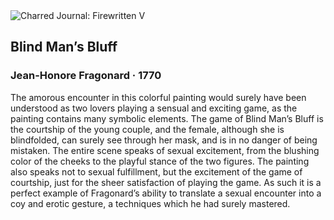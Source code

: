 <div class="artwork-of-the-day">
  <div class="container">
    <div class="img-wrapper">
      <img
        src="https://uploads1.wikiart.org/images/jean-honore-fragonard/the-blind-man-s-bluff-game.jpg!Large.jpg"
        alt="Charred Journal: Firewritten V" />
    </div>
    <div class="artwork-detail">
      <div class="artwork-origin"> 
        <h2 class="artwork-name">Blind Man’s Bluff</h2>
        <h3 class="artist">
          Jean-Honore Fragonard
                    ·  1770
        </h3>
      </div>
      <p class="description">
        <span class="artwork-description-text ng-binding" ng-bind-html="viewModel.ArtworkOfTheDay.Description | unsafe">The amorous encounter in this colorful painting would surely have been understood as two lovers playing a sensual and exciting game, as the painting contains many symbolic elements. The game of Blind Man’s Bluff is the courtship of the young couple, and the female, although she is blindfolded, can surely see through her mask, and is in no danger of being mistaken. The entire scene speaks of sexual excitement, from the blushing color of the cheeks to the playful stance of the two figures. The painting also speaks not to sexual fulfillment, but the excitement of the game of courtship, just for the sheer satisfaction of playing the game. As such it is a perfect example of Fragonard’s ability to translate a sexual encounter into a coy and erotic gesture, a techniques which he had surely mastered.</span>
                        <div class="text-shadow-container" ng-show="showShadow" style=""></div>
      </p>
    </div>
  </div>

</div>
